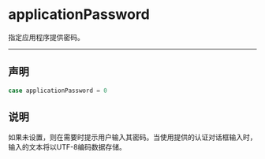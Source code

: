 # applicationPassword

指定应用程序提供密码。

---

## 声明

```swift
case applicationPassword = 0
```

## 说明

如果未设置，则在需要时提示用户输入其密码。当使用提供的认证对话框输入时，输入的文本将以UTF-8编码数据存储。